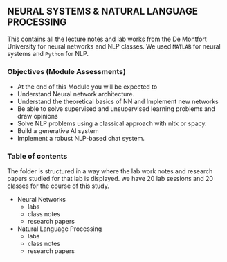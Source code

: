## NEURAL SYSTEMS & NATURAL LANGUAGE PROCESSING

This contains all the lecture notes and  lab works from the De Montfort University for neural networks and NLP classes. 
We used `MATLAB` for neural systems and `Python` for NLP. 

### Objectives (Module Assessments)

- At the end of this Module you will be expected to
 - Understand Neural network architecture.
 - Understand the theoretical basics of NN and Implement new networks
 - Be able to solve supervised and unsupervised learning problems and draw opinions
 - Solve NLP problems using a classical approach with nltk or spacy.
 - Build a generative AI system
 - Implement a robust NLP-based chat system.

### Table of contents

The folder is structured in a way where the lab work notes and research papers studied for that lab is displayed. 
we have 20 lab sessions and 20 classes for the course of this study.

- Neural Networks
    - labs
    - class notes
    - research papers 
- Natural Language Processing
    - labs
    - class notes
    - research papers 
